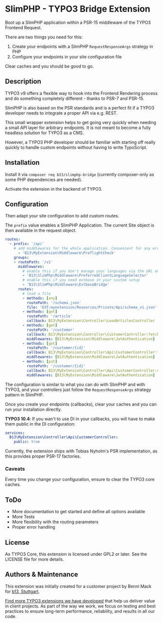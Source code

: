 # SlimPHP - TYPO3 Bridge Extension

Boot up a SlimPHP application within a PSR-15 middleware of the TYPO3 Frontend
Request.

There are two things you need for this:

1. Create your endpoints with a SlimPHP `RequestResponseArgs` strategy in PHP
2. Configure your endpoints in your site configuration file

Clear caches and you should be good to go.

## Description

TYPO3 v9 offers a flexible way to hook into the Frontend Rendering process
and do something completely different - thanks to PSR-7 and PSR-15.

SlimPHP is also based on the PSR standards and is a perfect fit if a TYPO3
developer needs to integrate a proper API via e.g. REST.

This small wrapper extension helps to get going very quickly when needing
a small API layer for arbitrary endpoints. It is not meant to become a fully
headless solution for TYPO3 as a CMS.

However, a TYPO3 PHP developer should be familiar with starting off
really quickly to handle custom endpoints without having to write TypoScript.

## Installation

Install it via `composer req b13/slimphp-bridge` (currently composer-only as some PHP dependencies
are needed).

Activate the extension in the backend of TYPO3. 

## Configuration

Then adapt your site configuration to add custom routes.

The `prefix` value enables a SlimPHP Application. The current Site object
is then available in the request object.

````yml
routes:
  - prefix: '/api'
    # add middlewares for the whole application. Convenient for any error handling or adding Preflight checks (OPTIONS)
      - 'B13\MyExtension\Middleware\PreflightCheck'
    groups:
    - routePath: '/v1'
      middlewares:
        # enable this if you don't manage your languages via the URL endpoint + the base site handling.
        - 'B13\SlimPhp\Middleware\PreferredClientLanguageSelector'
        # enable this if you need extbase in your custom setup
        - 'B13\SlimPhp\Middleware\ExtbaseBridge'
      routes:
        # load a file
        - methods: [any]
          routePath: '/schema.json'
          file: 'EXT:myextension/Resources/Private/Api/schema_v1.json'
        - methods: [get]
          routePath: '/article'
          callback: B13\MyExtension\Controller\LoadArticlesController
        - methods: [get]
          routePath: '/customer'
          callback: B13\MyExtension\Controller\CustomerController:fetchAll
          middlewares: [B13\MyExtension\Middleware\JwtAuthentication]
        - methods: [get]
          routePath: '/customer/{id}'
          callback: B13\MyExtension\Controller\Api\CustomerController:fetch
          middlewares: [B13\MyExtension\Middleware\JwtAuthentication]
        - methods: [put]
          routePath: '/customer/{id}'
          callback: B13\MyExtension\Controller\Api\CustomerController:update
          middlewares: [B13\MyExtension\Middleware\JwtAuthentication]
````

The configuration is similar to what you can do with SlimPHP and with TYPO3, and your controllers just follow
the `RequestResponseArgs` strategy pattern in SlimPHP.

Once you create your endpoints (callbacks), clear your caches and you can run your installation directly.

__TYPO3 10.4__: If you wan't to use DI in your callbacks, you will have to make them public in the DI configuration:

```yaml
services:
  B13\MyExtension\Controller\Api\CustomerController:
    public: true
```

Currently, the extension ships with Tobias Nyholm's PSR implementation, as this provides proper PSR-17 factories.

### Caveats

Every time you change your configuration, ensure to clear the TYPO3 core caches.

## ToDo

- More documentation to get started and define all options available
- More Tests
- More flexibility with the routing parameters
- Proper error handling

## License

As TYPO3 Core, this extension is licensed under GPL2 or later. See the LICENSE file for more details.

## Authors & Maintenance
This extension was initially created for a customer project by Benni Mack for [b13, Stuttgart](https://b13.com).

[Find more TYPO3 extensions we have developed](https://b13.com/useful-typo3-extensions-from-b13-to-you) that help us deliver value in client projects. As part of the way we work, we focus on testing and best practices to ensure long-term performance, reliability, and results in all our code.
